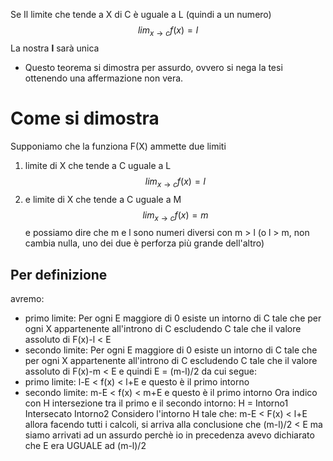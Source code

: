Se Il limite che tende a X di C è uguale a L (quindi a un numero) $$lim_{x \to c} f(x) = l$$
La nostra **l** sarà unica 
- Questo teorema si dimostra per assurdo, ovvero si nega la tesi ottenendo una affermazione non vera.

# Come si dimostra
Supponiamo che la funziona F(X) ammette due limiti
1)  limite di X che tende a C uguale a L $$lim_{x \to c} f(x) = l$$
2) e  limite di X che tende a C uguale a M $$lim_{x \to c} f(x) = m$$
e possiamo dire che m e l sono numeri diversi con m > l (o l > m, non cambia nulla, uno dei due è perforza più grande dell'altro)
## Per definizione
avremo:
- primo limite: Per ogni E maggiore di 0 esiste un intorno di C tale che per ogni X appartenente all'introno di C escludendo C tale che il valore assoluto di F(x)-l < E
- secondo limite: Per ogni E maggiore di 0 esiste un intorno di C tale che per ogni X appartenente all'introno di C escludendo C tale che il valore assoluto di F(x)-m < E
e quindi E = (m-l)/2
da cui segue:
- primo limite: l-E < f(x) < l+E e questo è il primo intorno
- secondo limite:  m-E < f(x) < m+E e questo è il primo intorno
Ora indico con H intersezione tra il primo e il secondo intorno: H = Intorno1 Intersecato Intorno2
Considero l'intorno H tale che: m-E < F(x) < l+E
allora facendo tutti i calcoli, si arriva alla conclusione che (m-l)/2 < E ma siamo arrivati ad un assurdo perchè io in precedenza avevo dichiarato che E era UGUALE ad (m-l)/2
